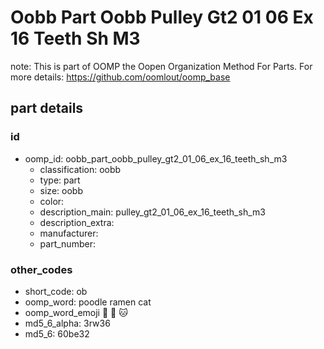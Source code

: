 # Oobb Part Oobb Pulley Gt2 01 06 Ex 16 Teeth Sh M3  

note: This is part of OOMP the Oopen Organization Method For Parts. For more details: https://github.com/oomlout/oomp_base

##  part details





### id
* oomp_id: oobb_part_oobb_pulley_gt2_01_06_ex_16_teeth_sh_m3
  * classification: oobb
  * type: part
  * size: oobb
  * color: 
  * description_main: pulley_gt2_01_06_ex_16_teeth_sh_m3
  * description_extra: 
  * manufacturer: 
  * part_number: 

### other_codes
* short_code: ob
* oomp_word: poodle ramen cat
* oomp_word_emoji :poodle: :ramen: :cat:
* md5_6_alpha: 3rw36
* md5_6: 60be32